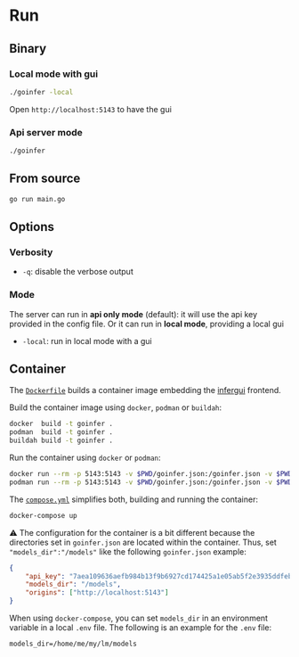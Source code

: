 # Run

## Binary

### Local mode with gui

```bash
./goinfer -local
```

Open `http://localhost:5143` to have the gui

### Api server mode

```bash
./goinfer
```

## From source

```bash
go run main.go
```

## Options

### Verbosity

- `-q`: disable the verbose output

### Mode

The server can run in **api only mode** (default): it will use the api key provided in the
config file. Or it can run in **local mode**, providing a local gui

- `-local`: run in local mode with a gui

## Container

The [`Dockerfile`](https://github.com/synw/goinfer/blob/main/Dockerfile) builds a container image embedding the [infergui](https://github.com/synw/infergui) frontend.

Build the container image using `docker`, `podman` or `buildah`:

```bash
docker  build -t goinfer .
podman  build -t goinfer .
buildah build -t goinfer .
```

Run the container using `docker` or `podman`:

```bash
docker run --rm -p 5143:5143 -v $PWD/goinfer.json:/goinfer.json -v $PWD/models:/models goinfer
podman run --rm -p 5143:5143 -v $PWD/goinfer.json:/goinfer.json -v $PWD/models:/models goinfer
```

The [`compose.yml`](https://github.com/synw/goinfer/blob/main/compose.yml)
simplifies both, building and running the container:

```bash
docker-compose up
```

⚠️ The configuration for the container is a bit different
because the directories set in `goinfer.json`
are located within the container.
Thus, set `"models_dir":"/models"` like the following `goinfer.json` example:

```json
{
    "api_key": "7aea109636aefb984b13f9b6927cd174425a1e05ab5f2e3935ddfeb183099465",
    "models_dir": "/models",
    "origins": ["http://localhost:5143"]
}
```

When using `docker-compose`,
you can set `models_dir` in an environment variable
in a local `.env` file.
The following is an example for the `.env` file:

```env
models_dir=/home/me/my/lm/models
```

